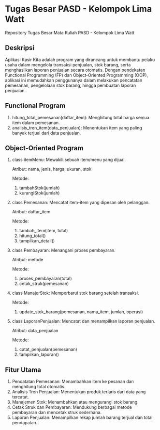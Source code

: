 # Tugas Besar PASD - Kelompok Lima Watt
Repository Tugas Besar Mata Kuliah PASD - Kelompok Lima Watt

## Deskripsi
Aplikasi Kasir Kita adalah program yang dirancang untuk membantu pelaku usaha dalam mengelola transaksi penjualan, stok barang, serta menghasilkan laporan penjualan secara otomatis. Dengan pendekatan Functional Programming (FP) dan Object-Oriented Programming (OOP), aplikasi ini memudahkan penggunanya dalam melakukan pencatatan pemesanan, pengelolaan stok barang, hingga pembuatan laporan penjualan.

## Functional Program
1. hitung_total_pemesanan(daftar_item):
   Menghitung total harga semua item dalam pemesanan.
2. analisis_tren_item(data_penjualan):
   Menentukan item yang paling banyak terjual dari data penjualan.

## Object-Oriented Program
1. class itemMenu: Mewakili sebuah item/menu yang dijual.

   Atribut: nama, jenis, harga, ukuran, stok

   Metode:
   1. tambahStok(jumlah)
   2. kurangiStok(jumlah)
   
3. class Pemesanan: Mencatat item-item yang dipesan oleh pelanggan.

   Atribut: daftar_item

   Metode:
   1. tambah_item(item, total)
   2. hitung_total()
   3. tampilkan_detail()
      
5. class Pembayaran: Menangani proses pembayaran.

   Atribut: metode

   Metode:
   1. proses_pembayaran(total)
   2. cetak_struk(pemesanan)
      
7. class ManajerStok: Memperbarui stok barang setelah transaksi.

   Metode:
   1. update_stok_barang(pemesanan, nama_item, jumlah, operasi)
      
9. class LaporanPenjualan: Mencatat dan menampilkan laporan penjualan.

    Atribut: data_penjualan

   Metode:
   1. catat_penjualan(pemesanan)
   2. tampilkan_laporan()

## Fitur Utama
1. Pencatatan Pemesanan: Menambahkan item ke pesanan dan menghitung total otomatis.
2. Analisis Tren Penjualan: Menentukan produk terlaris dari data yang tercatat.
3. Manajemen Stok: Menambahkan atau mengurangi stok barang.
4. Cetak Struk dan Pembayaran: Mendukung berbagai metode pembayaran dan mencetak struk sederhana.
5. Laporan Penjualan: Menampilkan rekap jumlah barang terjual dan total pendapatan.
